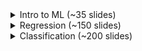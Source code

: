 <details>
    <summary>Intro to ML (~35 slides)</summary>
    <br>
    <img src="slides/001.png">
    <img src="slides/002.png">
    <img src="slides/003.png">
    <img src="slides/004.png">
    <img src="slides/005.png">
    <img src="slides/006.png">
    <img src="slides/007.png">
    <img src="slides/008.png">
    <img src="slides/009.png">
    <img src="slides/010.png">
    <img src="slides/011.png">
    <img src="slides/012.png">
    <img src="slides/013.png">
    <img src="slides/014.png">
    <img src="slides/015.png">
    <img src="slides/016.png">
    <img src="slides/017.png">
    <img src="slides/018.png">
    <img src="slides/019.png">
    <img src="slides/020.png">
    <img src="slides/021.png">
    <img src="slides/022.png">
    <img src="slides/023.png">
    <img src="slides/024.png">
    <img src="slides/025.png">
    <img src="slides/026.png">
    <img src="slides/027.png">
    <img src="slides/028.png">
    <img src="slides/029.png">
    <img src="slides/030.png">
    <img src="slides/031.png">
    <img src="slides/032.png">
    <img src="slides/033.png">
</details>
<details>
    <summary>Regression (~150 slides)</summary>
    <br>
    <img src="slides/034.png">
    <img src="slides/035.png">
    <img src="slides/036.png">
    <img src="slides/037.png">
    <img src="slides/038.png">
    <img src="slides/039.png">
    <img src="slides/040.png">
    <img src="slides/041.png">
    <img src="slides/042.png">
    <img src="slides/043.png">
    <img src="slides/044.png">
    <img src="slides/045.png">
    <img src="slides/046.png">
    <img src="slides/047.png">
    <img src="slides/048.png">
    <img src="slides/049.png">
    <img src="slides/050.png">
    <img src="slides/051.png">
    <img src="slides/052.png">
    <img src="slides/053.png">
    <img src="slides/054.png">
    <img src="slides/055.png">
    <img src="slides/056.png">
    <img src="slides/057.png">
    <img src="slides/058.png">
    <img src="slides/059.png">
    <img src="slides/060.png">
    <img src="slides/061.png">
    <img src="slides/062.png">
    <img src="slides/063.png">
    <img src="slides/064.png">
    <img src="slides/065.png">
    <img src="slides/066.png">
    <img src="slides/067.png">
    <img src="slides/068.png">
    <img src="slides/069.png">
    <img src="slides/070.png">
    <img src="slides/071.png">
    <img src="slides/072.png">
    <img src="slides/073.png">
    <img src="slides/074.png">
    <img src="slides/075.png">
    <img src="slides/076.png">
    <img src="slides/077.png">
    <img src="slides/078.png">
    <img src="slides/079.png">
    <img src="slides/080.png">
    <img src="slides/081.png">
    <img src="slides/082.png">
    <img src="slides/083.png">
    <img src="slides/084.png">
    <img src="slides/085.png">
    <img src="slides/086.png">
    <img src="slides/087.png">
    <img src="slides/088.png">
    <img src="slides/089.png">
    <img src="slides/090.png">
    <img src="slides/091.png">
    <img src="slides/092.png">
    <img src="slides/093.png">
    <img src="slides/094.png">
    <img src="slides/095.png">
    <img src="slides/096.png">
    <img src="slides/097.png">
    <img src="slides/098.png">
    <img src="slides/099.png">
    <img src="slides/100.png">
    <img src="slides/101.png">
    <img src="slides/102.png">
    <img src="slides/103.png">
    <img src="slides/104.png">
    <img src="slides/105.png">
    <img src="slides/106.png">
    <img src="slides/107.png">
    <img src="slides/108.png">
    <img src="slides/109.png">
    <img src="slides/110.png">
    <img src="slides/111.png">
    <img src="slides/112.png">
    <img src="slides/113.png">
    <img src="slides/114.png">
    <img src="slides/115.png">
    <img src="slides/116.png">
    <img src="slides/117.png">
    <img src="slides/118.png">
    <img src="slides/119.png">
    <img src="slides/120.png">
    <img src="slides/121.png">
    <img src="slides/122.png">
    <img src="slides/123.png">
    <img src="slides/124.png">
    <img src="slides/125.png">
    <img src="slides/126.png">
    <img src="slides/127.png">
    <img src="slides/128.png">
    <img src="slides/129.png">
    <img src="slides/130.png">
    <img src="slides/131.png">
    <img src="slides/132.png">
    <img src="slides/133.png">
    <img src="slides/134.png">
    <img src="slides/135.png">
    <img src="slides/136.png">
    <img src="slides/137.png">
    <img src="slides/138.png">
    <img src="slides/139.png">
    <img src="slides/140.png">
    <img src="slides/141.png">
    <img src="slides/142.png">
    <img src="slides/143.png">
    <img src="slides/144.png">
    <img src="slides/145.png">
    <img src="slides/146.png">
    <img src="slides/147.png">
    <img src="slides/148.png">
    <img src="slides/149.png">
    <img src="slides/150.png">
    <img src="slides/151.png">
    <img src="slides/152.png">
    <img src="slides/153.png">
    <img src="slides/154.png">
    <img src="slides/155.png">
    <img src="slides/156.png">
    <img src="slides/157.png">
    <img src="slides/158.png">
    <img src="slides/159.png">
    <img src="slides/160.png">
    <img src="slides/161.png">
    <img src="slides/162.png">
    <img src="slides/163.png">
    <img src="slides/164.png">
    <img src="slides/165.png">
    <img src="slides/166.png">
    <img src="slides/167.png">
    <img src="slides/168.png">
    <img src="slides/169.png">
    <img src="slides/170.png">
    <img src="slides/171.png">
    <img src="slides/172.png">
    <img src="slides/173.png">
    <img src="slides/174.png">
    <img src="slides/175.png">
    <img src="slides/176.png">
    <img src="slides/177.png">
    <img src="slides/178.png">
    <img src="slides/179.png">
    <img src="slides/180.png">
</details>
<details>
    <summary>Classification (~200 slides)</summary>
    <br>
    <img src="slides/181.png">
    <img src="slides/182.png">
    <img src="slides/183.png">
    <img src="slides/184.png">
    <img src="slides/185.png">
    <img src="slides/186.png">
    <img src="slides/187.png">
    <img src="slides/188.png">
    <img src="slides/189.png">
    <img src="slides/190.png">
    <img src="slides/191.png">
    <img src="slides/192.png">
    <img src="slides/193.png">
    <img src="slides/194.png">
    <img src="slides/195.png">
    <img src="slides/196.png">
    <img src="slides/197.png">
    <img src="slides/198.png">
    <img src="slides/199.png">
    <img src="slides/200.png">
    <img src="slides/201.png">
    <img src="slides/202.png">
    <img src="slides/203.png">
    <img src="slides/204.png">
    <img src="slides/205.png">
    <img src="slides/206.png">
    <img src="slides/207.png">
    <img src="slides/208.png">
    <img src="slides/209.png">
    <img src="slides/210.png">
    <img src="slides/211.png">
    <img src="slides/212.png">
    <img src="slides/213.png">
    <img src="slides/214.png">
    <img src="slides/215.png">
    <img src="slides/216.png">
    <img src="slides/217.png">
    <img src="slides/218.png">
    <img src="slides/219.png">
    <img src="slides/220.png">
    <img src="slides/221.png">
    <img src="slides/222.png">
    <img src="slides/223.png">
    <img src="slides/224.png">
    <img src="slides/225.png">
    <img src="slides/226.png">
    <img src="slides/227.png">
    <img src="slides/228.png">
    <img src="slides/229.png">
    <img src="slides/230.png">
    <img src="slides/231.png">
    <img src="slides/232.png">
    <img src="slides/233.png">
    <img src="slides/234.png">
    <img src="slides/235.png">
    <img src="slides/236.png">
    <img src="slides/237.png">
    <img src="slides/238.png">
    <img src="slides/239.png">
    <img src="slides/240.png">
    <img src="slides/241.png">
    <img src="slides/242.png">
    <img src="slides/243.png">
    <img src="slides/244.png">
    <img src="slides/245.png">
    <img src="slides/246.png">
    <img src="slides/247.png">
    <img src="slides/248.png">
    <img src="slides/249.png">
    <img src="slides/250.png">
    <img src="slides/251.png">
    <img src="slides/252.png">
    <img src="slides/253.png">
    <img src="slides/254.png">
    <img src="slides/255.png">
    <img src="slides/256.png">
    <img src="slides/257.png">
    <img src="slides/258.png">
    <img src="slides/259.png">
    <img src="slides/260.png">
    <img src="slides/261.png">
    <img src="slides/262.png">
    <img src="slides/263.png">
    <img src="slides/264.png">
    <img src="slides/265.png">
    <img src="slides/266.png">
    <img src="slides/267.png">
    <img src="slides/268.png">
    <img src="slides/269.png">
    <img src="slides/270.png">
    <img src="slides/271.png">
    <img src="slides/272.png">
    <img src="slides/273.png">
    <img src="slides/274.png">
    <img src="slides/275.png">
    <img src="slides/276.png">
    <img src="slides/277.png">
    <img src="slides/278.png">
    <img src="slides/279.png">
    <img src="slides/280.png">
    <img src="slides/281.png">
    <img src="slides/282.png">
    <img src="slides/283.png">
    <img src="slides/284.png">
    <img src="slides/285.png">
    <img src="slides/286.png">
    <img src="slides/287.png">
    <img src="slides/288.png">
    <img src="slides/289.png">
    <img src="slides/290.png">
    <img src="slides/291.png">
    <img src="slides/292.png">
    <img src="slides/293.png">
    <img src="slides/294.png">
    <img src="slides/295.png">
    <img src="slides/296.png">
    <img src="slides/297.png">
    <img src="slides/298.png">
    <img src="slides/299.png">
    <img src="slides/300.png">
    <img src="slides/301.png">
    <img src="slides/302.png">
    <img src="slides/303.png">
    <img src="slides/304.png">
    <img src="slides/305.png">
    <img src="slides/306.png">
    <img src="slides/307.png">
    <img src="slides/308.png">
    <img src="slides/309.png">
    <img src="slides/310.png">
    <img src="slides/311.png">
    <img src="slides/312.png">
    <img src="slides/313.png">
    <img src="slides/314.png">
    <img src="slides/315.png">
    <img src="slides/316.png">
    <img src="slides/317.png">
    <img src="slides/318.png">
    <img src="slides/319.png">
    <img src="slides/320.png">
    <img src="slides/321.png">
    <img src="slides/322.png">
    <img src="slides/323.png">
    <img src="slides/324.png">
    <img src="slides/325.png">
    <img src="slides/326.png">
    <img src="slides/327.png">
    <img src="slides/328.png">
    <img src="slides/329.png">
    <img src="slides/330.png">
    <img src="slides/331.png">
    <img src="slides/332.png">
    <img src="slides/333.png">
    <img src="slides/334.png">
    <img src="slides/335.png">
    <img src="slides/336.png">
    <img src="slides/337.png">
    <img src="slides/338.png">
    <img src="slides/339.png">
    <img src="slides/340.png">
    <img src="slides/341.png">
    <img src="slides/342.png">
    <img src="slides/343.png">
    <img src="slides/344.png">
    <img src="slides/345.png">
    <img src="slides/346.png">
    <img src="slides/347.png">
    <img src="slides/348.png">
    <img src="slides/349.png">
    <img src="slides/350.png">
    <img src="slides/351.png">
    <img src="slides/352.png">
    <img src="slides/353.png">
    <img src="slides/354.png">
    <img src="slides/355.png">
    <img src="slides/356.png">
    <img src="slides/357.png">
    <img src="slides/358.png">
    <img src="slides/359.png">
    <img src="slides/360.png">
    <img src="slides/361.png">
    <img src="slides/362.png">
    <img src="slides/363.png">
    <img src="slides/364.png">
    <img src="slides/365.png">
    <img src="slides/366.png">
    <img src="slides/367.png">
    <img src="slides/368.png">
    <img src="slides/369.png">
    <img src="slides/370.png">
    <img src="slides/371.png">
    <img src="slides/372.png">
    <img src="slides/373.png">
    <img src="slides/374.png">
    <img src="slides/375.png">
    <img src="slides/376.png">
    <img src="slides/377.png">
    <img src="slides/378.png">
    <img src="slides/379.png">
    <img src="slides/380.png">
    <img src="slides/381.png">
    <img src="slides/382.png">
    <img src="slides/383.png">
</details>
